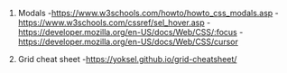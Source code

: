 1. Modals
-https://www.w3schools.com/howto/howto_css_modals.asp
-https://www.w3schools.com/cssref/sel_hover.asp
-https://developer.mozilla.org/en-US/docs/Web/CSS/:focus
-https://developer.mozilla.org/en-US/docs/Web/CSS/cursor

2. Grid cheat sheet
-https://yoksel.github.io/grid-cheatsheet/